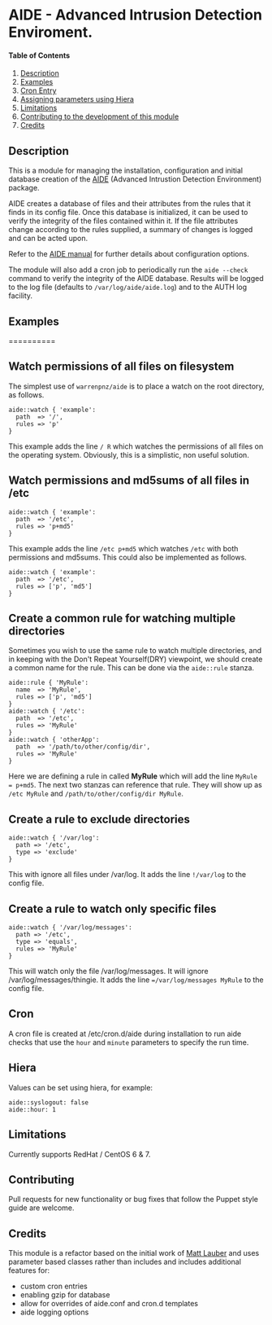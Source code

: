 # AIDE - Advanced Intrusion Detection Enviroment.

#### Table of Contents

1. [Description](#description)
2. [Examples](#examples)
3. [Cron Entry](#cron)
4. [Assigning parameters using Hiera](#hiera)
5. [Limitations](#limitations)
6. [Contributing to the development of this module](#contributing)
7. [Credits](#Credits)

## Description

This is a module for managing the installation, configuration and initial database creation of the [AIDE](http://aide.sourceforge.net/) (Advanced Intrustion Detection Environment) package.

AIDE creates a database of files and their attributes from the rules that it finds in its config file. Once this database is initialized, it can be used to verify the integrity of the files contained within it. If the file attributes change according to the rules supplied, a summary of changes is logged and can be acted upon.

Refer to the [AIDE manual](http://aide.sourceforge.net/stable/manual.html) for further details about configuration options.

The module will also add a cron job to periodically run the `aide --check` command to verify the integrity of the AIDE database. Results will be logged to the log file (defaults to `/var/log/aide/aide.log`) and to the AUTH log facility.

## Examples

==========

Watch permissions of all files on filesystem
----------

The simplest use of `warrenpnz/aide` is to place a watch on the root directory, as follows.

    aide::watch { 'example':
      path  => '/',
      rules => 'p'
    }

This example adds the line `/ R` which watches the permissions of all files on the operating system.  Obviously, this is a simplistic, non useful solution.

Watch permissions and md5sums of all files in /etc
----------

    aide::watch { 'example':
      path  => '/etc',
      rules => 'p+md5'
    }

This example adds the line `/etc p+md5` which watches `/etc` with both permissions and md5sums.  This could also be implemented as follows.

    aide::watch { 'example':
      path  => '/etc',
      rules => ['p', 'md5']
    }


Create a common rule for watching multiple directories
-----------

Sometimes you wish to use the same rule to watch multiple directories, and in keeping with the Don't Repeat Yourself(DRY) viewpoint, we should create a common name for the rule.  This can be done via the `aide::rule` stanza.

    aide::rule { 'MyRule':
      name  => 'MyRule',
      rules => ['p', 'md5']
    }
    aide::watch { '/etc':
      path  => '/etc',
      rules => 'MyRule'
    }
    aide::watch { 'otherApp':
      path  => '/path/to/other/config/dir',
      rules => 'MyRule'
    }

Here we are defining a rule in called **MyRule** which will add the line `MyRule = p+md5`.  The next two stanzas can reference that rule.  They will show up as `/etc MyRule` and `/path/to/other/config/dir MyRule`.

Create a rule to exclude directories
-----------

    aide::watch { '/var/log':
      path => '/etc',
      type => 'exclude'
    }

This with ignore all files under /var/log.  It adds the line `!/var/log` to the config file.

Create a rule to watch only specific files
-----------

    aide::watch { '/var/log/messages':
      path => '/etc',
      type => 'equals',
      rules => 'MyRule'
    }

This will watch only the file /var/log/messages.  It will ignore /var/log/messages/thingie.  It adds the line `=/var/log/messages MyRule` to the config file.

## Cron

A cron file is created at /etc/cron.d/aide during installation to run aide checks that use the `hour` and `minute` parameters to specify the run time.


## Hiera

Values can be set using hiera, for example:

```
aide::syslogout: false
aide::hour: 1
```

## Limitations

Currently supports RedHat / CentOS 6 & 7.

## Contributing

Pull requests for new functionality or bug fixes that follow the Puppet style guide are welcome.


## Credits

This module is a refactor based on the initial work of [Matt Lauber](https://github.com/mklauber) and uses parameter based classes rather than includes and includes additional features for:
  * custom cron entries
  * enabling gzip for database
  * allow for overrides of aide.conf and cron.d templates
  * aide logging options

